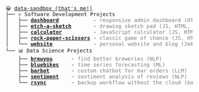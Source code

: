 <pre style="font-family:Menlo,'DejaVu Sans Mono',consolas,'Courier New',monospace">😀 <a href="https://data-sandbox.github.io/" target="_blank">data-sandbox (that&#x27;s me!)</a>
<span style="color: #808080; text-decoration-color: #808080">┣━━ </span>⚛️ Software Development Projects
<span style="color: #808080; text-decoration-color: #808080">┃   ┣━━ </span><span style="font-weight: bold"><a href="https://data-sandbox.github.io/admin-dashboard/"  target="_blank">dashboard</a></span>           - <span style="color: #808080; text-decoration-color: #808080">responsive admin dashboard (HTML, CSS)</span>
<span style="color: #808080; text-decoration-color: #808080">┃   ┣━━ </span><span style="font-weight: bold"><a href="https://data-sandbox.github.io/etch-a-sketch/" target="_blank">etch-a-sketch</a></span>       - <span style="color: #808080; text-decoration-color: #808080">drawing sketch pad (JS, HTML, CSS)</span>
<span style="color: #808080; text-decoration-color: #808080">┃   ┣━━ </span><span style="font-weight: bold"><a href="https://data-sandbox.github.io/calculator/" target="_blank">calculator</a></span>          - <span style="color: #808080; text-decoration-color: #808080">JavaScript calculator (JS, HTML, CSS)</span>
<span style="color: #808080; text-decoration-color: #808080">┃   ┣━━ </span><span style="font-weight: bold"><a href="https://data-sandbox.github.io/rock-paper-scissors/" target="_blank">rock-paper-scissors</a></span> - <span style="color: #808080; text-decoration-color: #808080">classic game of chance (JS, HTML, CSS)</span>
<span style="color: #808080; text-decoration-color: #808080">┃   ┗━━ </span><span style="font-weight: bold"><a href="https://github.com/data-sandbox/data-sandbox.github.io" target="_blank">website</a></span>             - <span style="color: #808080; text-decoration-color: #808080">personal website and blog (Jekyll)</span>
<span style="color: #808080; text-decoration-color: #808080">┗━━ </span>📊 Data Science Projects
<span style="color: #808080; text-decoration-color: #808080">    ┣━━ </span><span style="font-weight: bold"><a href="https://github.com/data-sandbox/nlp-brewer-finder" target="_blank">brewyou</a></span>      - <span style="color: #808080; text-decoration-color: #808080">find better breweries (NLP)</span>
<span style="color: #808080; text-decoration-color: #808080">    ┣━━ </span><span style="font-weight: bold"><a href="https://github.com/data-sandbox/ml-bluebikes-forecasting" target="_blank">bluebikes</a></span>    - <span style="color: #808080; text-decoration-color: #808080">time series forecasting (ML)</span>
<span style="color: #808080; text-decoration-color: #808080">    ┣━━ </span><span style="font-weight: bold"><a href="https://github.com/data-sandbox/llms/blob/main/GPT-3_chatbot.ipynb" target="_blank">barbot</a></span>       - <span style="color: #808080; text-decoration-color: #808080">custom chatbot for bar orders (LLM)</span>
<span style="color: #808080; text-decoration-color: #808080">    ┣━━ </span><span style="font-weight: bold"><a href="https://github.com/data-sandbox/ml-sandbox/tree/main/sentiment_amazon" target="_blank">sentiment</a></span>    - <span style="color: #808080; text-decoration-color: #808080">sentiment analysis of reviews (NLP)</span>
<span style="color: #808080; text-decoration-color: #808080">    ┗━━ </span><span style="font-weight: bold"><a href="https://github.com/data-sandbox/bash/tree/main/rsync" target="_blank">rsync</a></span>        - <span style="color: #808080; text-decoration-color: #808080">backup workflow without the cloud (bash)</span>

</pre>
